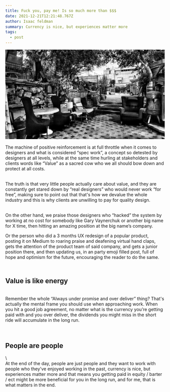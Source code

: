 ```yaml
---
title: Fuck you, pay me! Is so much more than $$$
date: 2021-12-21T12:21:48.767Z
author: Isaac feldman
summary: Currency is nice, but experiences matter more
tags:
  - post
---
```

![](/static/img/1_ycyzgedptpjmncdfi5hcaw.jpeg)



The machine of positive reinforcement is at full throttle when it comes to designers and what is considered “spec work”, a concept so detested by designers at all levels, while at the same time hurling at stakeholders and clients words like “Value” as a sacred cow who we all should bow down and protect at all costs.

<br/>The truth is that very little people actually care about value, and they are constantly get stared down by “real designers” who would never work “for free”, making sure to point out that that's how we devalue the whole industry and this is why clients are unwilling to pay for quality design.  

<br/>On the other hand, we praise those designers who “hacked” the system by working at no cost for somebody like Gary Vaynerchuk or another big name for X time, then hitting an amazing position at the big name’s company.<br/>

Or the person who did a 3 months UX redesign of a popular product, posting it on Medium to roaring praise and deafening virtual hand claps, gets the attention of the product team of said company, and gets a junior position there, and then updating us, in an party emoji filled post, full of hope and optimism for the future, encouraging the reader to do the same.

## <br/> Value is like energy

<br/>Remember the whole “Always under promise and over deliver” thing? That's actually the mental frame you should use when approaching work. When you hit a good job agreement, no matter what is the currency you’re getting paid with and you over deliver, the dividends you might miss in the short ride will accumulate in the long run.

<br/>
<h2>People are people</h2>\
<br/>
At the end of the day, people are just people and they want to work with people who they’ve enjoyed working in the past, currency is nice, but experiences matter more and that means you getting paid in equity / barter / ect might be more beneficial for you in the long run, and for me, that is what matters in the end.